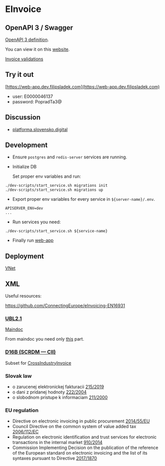 # EInvoice

## OpenAPI 3 / Swagger

[OpenAPI 3 definition](docs/swagger.yml).

You can view it on this [website](https://generator.swagger.io/?url=https://raw.githubusercontent.com/slovak-egov/einvoice/main/docs/swagger.yml).

[Invoice validations](validations.md)

## Try it out

[https://web-app.dev.filipsladek.com](https://web-app.dev.filipsladek.com)

* user: E0000046137
* password: PopradTa3@

## Discussion

* [platforma.slovensko.digital](https://platforma.slovensko.digital/t/red-flags-informacny-system-elektronickej-fakturacie-is-efa/5640/83)

## Development

* Ensure `postgres` and `redis-server` services are running.

* Initialize DB

    Set proper env variables and run:

```shell script
./dev-scripts/start_service.sh migrations init
./dev-scripts/start_service.sh migrations up
 ```

* Export proper env variables for every service in `${server-name}/.env`.

```text
APISERVER_ENV=dev
...
```

* Run services you need:

```shell script
./dev-scripts/start_service.sh ${service-name}
```

* Finally run [web-app](web-app/README.md)

## Deployment

[VNet](dev-scripts/vnet/README.md)

## XML

Useful resources:
 
https://github.com/ConnectingEurope/eInvoicing-EN16931

### [UBL2.1](https://eur-lex.europa.eu/legal-content/EN/TXT/?uri=CELEX%3A32017D1870#ntc2-L_2017266EN.01002101-E0002)

[Maindoc](http://docs.oasis-open.org/ubl/os-UBL-2.1/xsd)

From maindoc you need only [this](http://docs.oasis-open.org/ubl/os-UBL-2.1/xsd/maindoc/UBL-Invoice-2.1.xsd)
part.

### [D16B (SCRDM — CII)](https://eur-lex.europa.eu/legal-content/EN/TXT/?uri=CELEX%3A32017D1870#ntc1-L_2017266EN.01002101-E0001)

Subset for [CrossIndustryInvoice](https://www.unece.org/fileadmin/DAM/cefact/xml_schemas/D16B_SCRDM__Subset__CII.zip)

### Slovak law

* o zarucenej elektronickej fakturacii [215/2019](https://www.slov-lex.sk/pravne-predpisy/SK/ZZ/2019/215/)
* o dani z pridanej hodnoty [222/2004](https://www.slov-lex.sk/pravne-predpisy/SK/ZZ/2004/222/)
* o slobodnom pristupe k informaciam [211/2000](https://www.slov-lex.sk/pravne-predpisy/SK/ZZ/2000/211/)

### EU regulation

* Directive on electronic invoicing in public procurement [2014/55/EU](https://eur-lex.europa.eu/legal-content/EN/ALL/?uri=CELEX:32014L0055)
* Council Directive on the common system of value added tax [2006/112/EC](https://eur-lex.europa.eu/legal-content/EN/ALL/?uri=CELEX:32006L0112)
* Regulation on electronic identification and trust services for electronic transactions in the internal market [910/2014](https://eur-lex.europa.eu/legal-content/EN/ALL/?uri=CELEX%3A32014R0910)
* Commission Implementing Decision on the publication of the reference of the European standard on electronic invoicing and the list of its syntaxes pursuant to Directive [2017/1870](https://eur-lex.europa.eu/legal-content/EN/TXT/?uri=CELEX%3A32017D1870)
